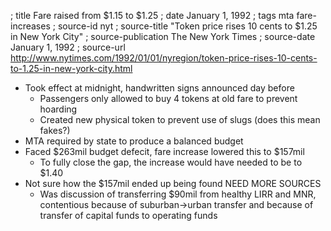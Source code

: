 ; title Fare raised from $1.15 to $1.25
; date January 1, 1992
; tags mta fare-increases
; source-id nyt
; source-title "Token price rises 10 cents to $1.25 in New York City"
; source-publication The New York Times
; source-date January 1, 1992
; source-url http://www.nytimes.com/1992/01/01/nyregion/token-price-rises-10-cents-to-1.25-in-new-york-city.html

- Took effect at midnight, handwritten signs announced day before
  - Passengers only allowed to buy 4 tokens at old fare to prevent hoarding
  - Created new physical token to prevent use of slugs (does this mean fakes?)
- MTA required by state to produce a balanced budget
- Faced $263mil budget defecit, fare increase lowered this to $157mil
  - To fully close the gap, the increase would have needed to be to $1.40
- Not sure how the $157mil ended up being found NEED MORE SOURCES
  - Was discussion of transferring $90mil from healthy LIRR and MNR, contentious because of suburban->urban transfer and because of transfer of capital funds to operating funds
